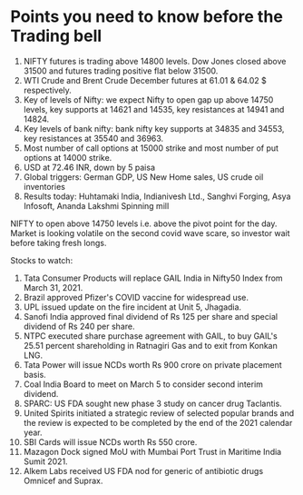 # Points you need to know before the Trading bell
1. NIFTY futures is trading above 14800 levels. Dow Jones closed above 31500 and futures trading positive flat below 31500.
2. WTI Crude and Brent Crude December futures at 61.01 & 64.02 $ respectively. 
3. Key of levels of Nifty: we expect Nifty to open gap up above 14750 levels, key supports at 14621 and 14535, key resistances at 14941 and 14824.
4. Key levels of bank nifty: bank nifty key supports at 34835 and 34553, key resistances at 35540 and 36963.
5. Most number of call options at 15000 strike and most number of put options at 14000 strike.
6. USD at 72.46 INR, down by 5 paisa
7. Global triggers: German GDP, US New Home sales, US crude oil inventories
8. Results today: Huhtamaki India, Indianivesh Ltd., Sanghvi Forging, Asya Infosoft, Ananda Lakshmi Spinning mill

NIFTY to open above 14750 levels i.e. above the pivot point for the day. Market is looking volatile on the second covid wave scare, so investor wait before taking fresh longs.

Stocks to watch:
1. Tata Consumer Products will replace GAIL India in Nifty50 Index from March 31, 2021.
2. Brazil approved Pfizer's COVID vaccine for widespread use.
3. UPL issued update on the fire incident at Unit 5, Jhagadia.
4. Sanofi India approved final dividend of Rs 125 per share and special dividend of Rs 240 per share.
5. NTPC executed share purchase agreement with GAIL, to buy GAIL's 25.51 percent shareholding in Ratnagiri Gas and to exit from Konkan LNG.
6. Tata Power will issue NCDs worth Rs 900 crore on private placement basis.
7. Coal India Board to meet on March 5 to consider second interim dividend.
8. SPARC: US FDA sought new phase 3 study on cancer drug Taclantis.
9. United Spirits initiated a strategic review of selected popular brands and the review is expected to be completed by the end of the 2021 calendar year.
10. SBI Cards will issue NCDs worth Rs 550 crore.
11. Mazagon Dock signed MoU with Mumbai Port Trust in Maritime India Sumit 2021.
12. Alkem Labs received US FDA nod for generic of antibiotic drugs Omnicef and Suprax.
